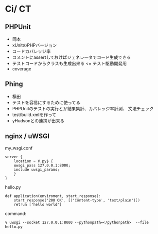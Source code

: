 Ci/ CT
======

PHPUnit
-------
- 岡本
- xUnitのPHPバージョン
- コードカバレッジ率
- コメントにassertしておけばジェネレータでコード生成できる
- テストコードからクラスも生成出来る <= テスト駆動開発用
- coverage


Phing
-----
- 横田
- テストを容易にするために使ってる
- PHPUnitのテストの実行とか結果集計、カバレッジ率計測、
文法チェック
- test/build.xmlを作って
- yHudsonとの連携が出来る





nginx / uWSGI
--------------


my_wsgi.conf

    server {
        location ~ ¥.py$ {
        uwsgi_pass 127.0.0.1:8000;
        include uwsgi_params;
        }
    }
    
hello.py

    def application(enviroment, start_response):
        start_response('200 OK', [('Content-type', 'text/plain')])
        retrun ['hello world']
        
command:
    
    % uwsgi --socket 127.0.0.1:8000 --pythonpath=</pythonpath>  --file hello.py
    
    